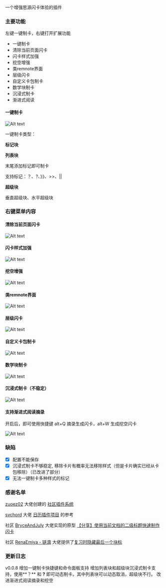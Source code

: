 一个增强思源闪卡体验的插件

### 主要功能

左键一键制卡，右键打开扩展功能

* 一键制卡
* 清除当前页面闪卡
* 闪卡样式加强
* 挖空增强
* 类remnote界面
* 层级闪卡
* 自定义卡包制卡
* 数学块制卡
* 沉浸式制卡
* 渐进式阅读

#### 一键制卡
![Alt text](img/%E4%B8%80%E9%94%AE%E5%88%B6%E5%8D%A1.gif)

一键制卡类型：

**标记块**

**列表块**

末尾添加标记即可制卡

支持标记：？、?、》》、>>、||

**超级块**

垂直超级块、水平超级块


### 右键菜单内容

#### 清除当前页面闪卡
![Alt text](img/%E4%B8%80%E9%94%AE%E6%B8%85%E9%99%A4.gif)

#### 闪卡样式加强
![Alt text](img/%E9%97%AA%E5%8D%A1%E6%A0%B7%E5%BC%8F%E5%A2%9E%E5%BC%BA.gif)

#### 挖空增强
![Alt text](img/%E6%8C%96%E7%A9%BA%E5%A2%9E%E5%BC%BA.gif)

#### 类remnote界面
![Alt text](img/%E7%B1%BBremnote%E7%95%8C%E9%9D%A2.gif)

#### 层级闪卡
![Alt text](img/%E5%B1%82%E7%BA%A7%E9%97%AA%E5%8D%A1.gif)

#### 自定义卡包制卡
![Alt text](img/%E8%87%AA%E5%AE%9A%E4%B9%89%E5%8D%A1%E5%8C%85%E5%88%B6%E5%8D%A1.gif)

#### 数学块制卡
![Alt text](img/%E6%95%B0%E5%AD%A6%E5%9D%97%E5%88%B6%E5%8D%A1.gif)

#### 沉浸式制卡（不稳定）
![Alt text](img/%E6%B2%89%E6%B5%B8%E5%BC%8F%E5%88%B6%E5%8D%A1.gif)

#### 支持渐进式阅读摘录

开启后，即可使用快捷键 alt+Q 摘录生成闪卡，alt+W 生成挖空闪卡

![Alt text](img/%E6%B8%90%E8%BF%9B%E5%BC%8F%E9%98%85%E8%AF%BB.gif)

### 缺陷
* [x] 配置不能保存
* [x] 沉浸式制卡不够稳定, 移除卡片有概率无法移除样式（但是卡片确实已经从卡包移除）（已改进了部分）
* [x] 无法一键制卡多种样式的标记

### 感谢名单
[zuoez02](https://github.com/zuoez02) 大佬创建的 [社区插件系统](https://github.com/zuoez02/siyuan-plugin-system)

[svchord](https://github.com/svchord) 大佬 [日历插件项目](https://github.com/svchord/siyuan-arco-calendar) 的参考

社区 [BryceAndJuly](https://ld246.com/member/BryceAndJuly) 大佬实现的原型 [【分享】使用当前文档的二级标题快速制作闪卡](https://ld246.com/article/1674135504898)

社区 [RenaEmiya - 链滴](https://ld246.com/member/RenaEmiya) 大佬提供了[复习时隐藏最后一个块标](https://ld246.com/article/1680862515960/comment/1680866557430#comments)

### 更新日志
v0.0.8
增加一键制卡快捷键和命令面板支持
增加列表块和超级块沉浸式制卡支持，使用**？** 和 **?** 即可动态制卡。其中列表块可以动态取消，超级块不行。
改进渐进式阅读摘录和挖空